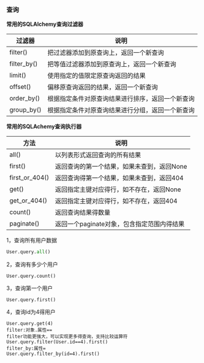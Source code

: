 ### 查询

**常用的SQLAlchemy查询过滤器**

| 过滤器      | 说明                                             |
| ----------- | ------------------------------------------------ |
| filter()    | 把过滤器添加到原查询上，返回一个新查询           |
| filter_by() | 把等值过滤器添加到原查询上，返回一个新查询       |
| limit()     | 使用指定的值限定原查询返回的结果                 |
| offset()    | 偏移原查询返回的结果，返回一个新查询             |
| order_by()  | 根据指定条件对原查询结果进行排序，返回一个新查询 |
| group_by()  | 根据指定条件对原查询结果进行分组，返回一个新查询 |

**常用的SQLAchemy查询执行器**

| 方法           | 说明                                       |
| -------------- | ------------------------------------------ |
| all()          | 以列表形式返回查询的所有结果               |
| first()        | 返回查询的第一个结果，如果未查到，返回None |
| first_or_404() | 返回查询得第一个结果，如果未查到，返回404  |
| get()          | 返回指定主键对应得行，如不存在，返回None   |
| get_or_404()   | 返回指定主键对应得行，如不存在，返回404    |
| count()        | 返回查询结果得数量                         |
| paginate()     | 返回一个paginate对象，包含指定范围内得结果 |

1，查询所有用户数据

```python
User.query.all()
```

2，查询有多少个用户

```
User.query.count()
```

3，查询第一个用户

```
User.query.first()
```

4，查询id为4得用户

```
User.query.get(4)
filter:对象.属性==
filter功能更强大，可以实现更多得查询，支持比较运算符
User.query.filter(User.id==4).first()
filter_by:属性=
User.query.filter_by(id=4).first()
```

